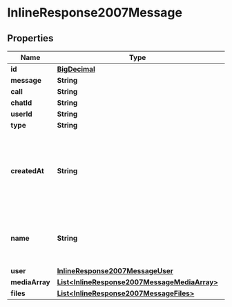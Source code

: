 
# InlineResponse2007Message

## Properties
Name | Type | Description | Notes
------------ | ------------- | ------------- | -------------
**id** | [**BigDecimal**](BigDecimal.md) |  |  [optional]
**message** | **String** |  |  [optional]
**call** | **String** |  |  [optional]
**chatId** | **String** |  |  [optional]
**userId** | **String** |  |  [optional]
**type** | **String** |  |  [optional]
**createdAt** | **String** | The date time of when the message was created (sent) or the call  made |  [optional]
**name** | **String** | The full name of the user who sent the message or called |  [optional]
**user** | [**InlineResponse2007MessageUser**](InlineResponse2007MessageUser.md) |  |  [optional]
**mediaArray** | [**List&lt;InlineResponse2007MessageMediaArray&gt;**](InlineResponse2007MessageMediaArray.md) |  |  [optional]
**files** | [**List&lt;InlineResponse2007MessageFiles&gt;**](InlineResponse2007MessageFiles.md) |  |  [optional]



